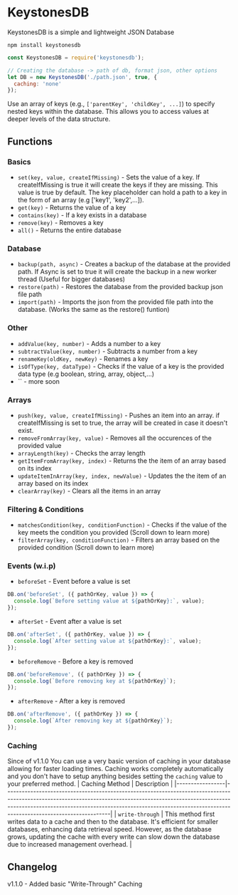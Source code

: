 # KeystonesDB
KeystonesDB is a simple and lightweight JSON Database
```npm
npm install keystonesdb
```
```js
const KeystonesDB = require('keystonesdb');

// Creating the database -> path of db, format json, other options
let DB = new KeystonesDB('./path.json', true, {
  caching: 'none'
});

```
Use an array of keys (e.g., `['parentKey', 'childKey', ...]`) to specify nested keys within the database. This allows you to access values at deeper levels of the data structure.

## Functions
### Basics
- `set(key, value, createIfMissing)` - Sets the value of a key. If createIfMissing is true it will create the keys if they are missing. This value is true by default. The key placeholder can hold a path to a key in the form of an array (e.g ['key1', 'key2',...]).
- `get(key)` - Returns the value of a key
- `contains(key)` - If a key exists in a database
- `remove(key)` - Removes a key
- `all()` - Returns the entire database
### Database
- `backup(path, async)` - Creates a backup of the database at the provided path. If Async is set to true it will create the backup in a new worker thread (Useful for bigger databases)
- `restore(path)` - Restores the database from the provided backup json file path
- `import(path)` - Imports the json from the provided file path into the database. (Works the same as the restore() funtion)
### Other
- `addValue(key, number)` - Adds a number to a key
- `subtractValue(key, number)` - Subtracts a number from a key
- `renameKey(oldKey, newKey)` - Renames a key
- `isOfType(key, dataType)` - Checks if the value of a key is the provided data type (e.g boolean, string, array, object,...)
- `` - more soon
### Arrays
- `push(key, value, createIfMissing)` - Pushes an item into an array. if createIfMissing is set to true, the array will be created in case it doesn't exist.
- `removeFromArray(key, value)` - Removes all the occurences of the provided value
- `arrayLength(key)` - Checks the array length
- `getItemFromArray(key, index)` - Returns the the item of an array based on its index
- `updateItemInArray(key, index, newValue)` - Updates the the item of an array based on its index
- `clearArray(key)` - Clears all the items in an array
### Filtering & Conditions
- `matchesCondition(key, conditionFunction)` - Checks if the value of the key meets the condition you provided (Scroll down to learn more)
- `filterArray(key, conditionFunction)` - Filters an array based on the provided condition (Scroll down to learn more)
### Events (w.i.p)
- `beforeSet` - Event before a value is set
```js
DB.on('beforeSet', ({ pathOrKey, value }) => {
  console.log(`Before setting value at ${pathOrKey}:`, value);
});
```
- `afterSet` - Event after a value is set
```js
DB.on('afterSet', ({ pathOrKey, value }) => {
  console.log(`After setting value at ${pathOrKey}:`, value);
});
```
- `beforeRemove` - Before a key is removed
```js
DB.on('beforeRemove', ({ pathOrKey }) => {
  console.log(`Before removing key at ${pathOrKey}`);
});
```
- `afterRemove` - After a key is removed
```js
DB.on('afterRemove', ({ pathOrKey }) => {
  console.log(`After removing key at ${pathOrKey}`);
});
```
### Caching
Since of v1.1.0 You can use a very basic version of caching in your database allowing for faster loading times. Caching works completely automatically and you don't have to setup anything besides setting the `caching` value to your preferred method.
| Caching Method  | Description                                                                                                                                                                                                                                                                   |
|-----------------|-------------------------------------------------------------------------------------------------------------------------------------------------------------------------------------------------------------------------------------------------------------------------------|
| `write-through` | This method first writes data to a cache and then to the database. It's efficient for smaller databases, enhancing data retrieval speed. However, as the database grows, updating the cache with every write can slow down the database due to increased management overhead. |

## Changelog

v1.1.0 - Added basic "Write-Through" Caching